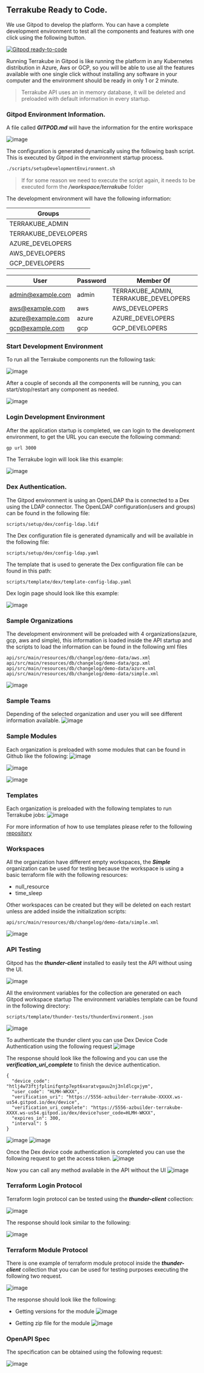 ## Terrakube Ready to Code.
We use Gitpod to develop the platform. You can have a complete development environment to test all the components and features with one click using the following button.

[![Gitpod ready-to-code](https://img.shields.io/badge/Gitpod-ready--to--code-blue?logo=gitpod&style=flat-square)](https://gitpod.io/#https://github.com/AzBuilder/terrakube)

Running Terrakube in Gitpod is like running the platform in any Kubernetes distribution in Azure, Aws or GCP, so you will be able to use all the features available with one single click without installing any software in your computer and the environment should be ready in only 1 or 2 minute.

> Terrakube API uses an in memory database, it will be deleted and preloaded with default information in every startup.

### Gitpod Environment Information.
A file called ***GITPOD.md*** will have the information for the entire workspace

![image](https://user-images.githubusercontent.com/4461895/181385377-c25610e5-f39b-48f4-aa5c-3bfafce54794.png)

The configuration is generated dynamically using the following bash script. This is executed by Gitpod in the environment startup process.

```bash
./scripts/setupDevelopmentEnvironment.sh
```
> If for some reason we need to execute the script again, it needs to be executed form the ***/workspace/terrakube*** folder

The development environment will have the following information:

| Groups               | 
|----------------------|
| TERRAKUBE_ADMIN      | 
| TERRAKUBE_DEVELOPERS | 
| AZURE_DEVELOPERS     | 
| AWS_DEVELOPERS       | 
| GCP_DEVELOPERS       | 

| User              |  Password | Member Of                             |
|-------------------|-----------|---------------------------------------|
| admin@example.com | admin     | TERRAKUBE_ADMIN, TERRAKUBE_DEVELOPERS |
| aws@example.com   | aws       | AWS_DEVELOPERS                        |
| azure@example.com | azure     | AZURE_DEVELOPERS                      |
| gcp@example.com   | gcp       | GCP_DEVELOPERS                        |

### Start Development Environment
To run all the Terrakube components run the following task:

![image](https://user-images.githubusercontent.com/4461895/181374024-a8f546ba-dbf7-4ac9-a74b-04ff8759f165.png)

After a couple of seconds all the components will be running, you can start/stop/restart any component as needed.

![image](https://user-images.githubusercontent.com/4461895/181374080-c7486a32-b4f2-41d3-9112-5861e3fdc8d9.png)

### Login Development Environment
After the application startup is completed, we can login to the development environment, to get the URL you can execute the following command:
```bash
gp url 3000
```
The Terrakube login will look like this example:

![image](https://user-images.githubusercontent.com/4461895/181138967-401c142a-9366-4d1b-8506-1c667f5ab543.png)

### Dex Authentication.
The Gitpod environment is using an OpenLDAP tha is connected to a Dex using the LDAP connector.
The OpenLDAP configuration(users and groups) can be found in the following file:
```
scripts/setup/dex/config-ldap.ldif
```
The Dex configuration file is generated dynamically and will be available in the following file:
```
scripts/setup/dex/config-ldap.yaml
```  
The template that is used to generate the Dex configuration file can be found in this path:
```
scripts/template/dex/template-config-ldap.yaml
```
Dex login page should look like this example:

![image](https://user-images.githubusercontent.com/4461895/181138996-f6ae507f-c3cf-460a-bc12-60ed6cb2e159.png)

### Sample Organizations
The development environment will be preloaded with 4 organizations(azure, gcp, aws and simple), this information is loaded inside the API startup and the scripts to load the information can be found in the following xml files
```
api/src/main/resources/db/changelog/demo-data/aws.xml
api/src/main/resources/db/changelog/demo-data/gcp.xml
api/src/main/resources/db/changelog/demo-data/azure.xml
api/src/main/resources/db/changelog/demo-data/simple.xml
```
![image](https://user-images.githubusercontent.com/4461895/181139038-ff3c449a-7c4a-4346-b1d1-08a150b99307.png)

### Sample Teams
Depending of the selected organization and user you will see different information available.
![image](https://user-images.githubusercontent.com/4461895/181139272-3d73ece3-718c-43ec-aaaf-8cff7ddef227.png)

### Sample Modules
Each organization is preloaded with some modules that can be found in Github like the following:
![image](https://user-images.githubusercontent.com/4461895/181139092-c82fb7b1-6423-4159-ba74-8d842468ab75.png)

![image](https://user-images.githubusercontent.com/4461895/181139125-8cbe1cc8-9149-4ab7-bd5f-a5430bafb792.png)

![image](https://user-images.githubusercontent.com/4461895/181139149-a052e4b0-ad63-49f9-bb52-8dfbb1c54915.png)

### Templates
Each organization is preloaded with the following templates to run Terrakube jobs:
![image](https://user-images.githubusercontent.com/4461895/181139239-ee39bb71-e52d-43ca-b791-075701d4d9eb.png)

For more information of how to use templates please refer to the following [repository](https://github.com/AzBuilder/terrakube-extensions)

### Workspaces
All the organization have different empty workspaces, the ***Simple*** organization can be used for testing because the workspace is using a basic terraform file with the following resources:
- null_resource
- time_sleep

Other workspaces can be created but they will be deleted on each restart unless are added inside the initialization scripts:
```
api/src/main/resources/db/changelog/demo-data/simple.xml
```
![image](https://user-images.githubusercontent.com/4461895/181139337-624bdfcc-684b-4531-9cac-6cc6455232de.png)

### API Testing
Gitpod has the ***thunder-client*** installed to easily test the API without using the UI.

![image](https://user-images.githubusercontent.com/4461895/181368786-86e18f0f-f04a-49cd-a7c3-345329f2550e.png)

All the environment variables for the collection are generated on each Gitpod workspace startup
The environment variables template can be found in the following directory:
```
scripts/template/thunder-tests/thunderEnvironment.json
```
![image](https://user-images.githubusercontent.com/4461895/181370059-449ea154-ebff-4da7-b498-46cee1437f42.png)

To authenticate the thunder client you can use Dex Device Code Authentication using the following request
![image](https://user-images.githubusercontent.com/4461895/181369061-41cf588c-c5de-41cf-8c81-2d09ae34d416.png)

The response should look like the following and you can use the ***verification_uri_complete*** to finish the device authentication.
```
{
  "device_code": "htlj4w73ftjfplinifqntp7ept6xaratvgauu2nj3nldlcgxjym",
  "user_code": "HLMH-WKXX",
  "verification_uri": "https://5556-azbuilder-terrakube-XXXXX.ws-us54.gitpod.io/dex/device",
  "verification_uri_complete": "https://5556-azbuilder-terrakube-XXXX.ws-us54.gitpod.io/dex/device?user_code=HLMH-WKXX",
  "expires_in": 300,
  "interval": 5
}
```
![image](https://user-images.githubusercontent.com/4461895/181369527-9fe35c68-9753-4c59-886a-871795549a56.png)
![image](https://user-images.githubusercontent.com/4461895/181369588-5a9d26f5-bcf8-439c-8aaa-03ab2eff5a1f.png)

Once the Dex device code authentication is completed you can use the following request to get the access token.
![image](https://user-images.githubusercontent.com/4461895/181369778-e183a4d6-2506-4960-8824-08b66b4ee1c5.png)

Now you can call any method available in the API without the UI
![image](https://user-images.githubusercontent.com/4461895/181369869-eddae1d5-0b13-4e6a-b484-3fcefc665d4d.png)

### Terraform Login Protocol
Terraform login protocol can be tested using the ***thunder-client*** collection:

![image](https://user-images.githubusercontent.com/4461895/181377967-b0178cf5-9378-4305-a6c8-d516c6882f12.png)

The response should look similar to the following:

![image](https://user-images.githubusercontent.com/4461895/181378021-61ec1041-842c-4b58-bcb3-14df2aeb3ad3.png)

### Terraform Module Protocol

There is one example of terraform module protocol inside the ***thunder-client*** collection that you can be used for testing purposes executing the following two request.

![image](https://user-images.githubusercontent.com/4461895/181378277-c58250be-1dec-4351-a91e-ae66e0417826.png)

The response should look like the following:

- Getting versions for the module
  ![image](https://user-images.githubusercontent.com/4461895/181378462-e2ddb743-5dfe-40f9-b780-db948635f237.png)

- Getting zip file for the module
  ![image](https://user-images.githubusercontent.com/4461895/181378504-39aa618f-2d5f-4873-a4c5-3c4e64795191.png)

### OpenAPI Spec
The specification can be obtained using the following request:

![image](https://user-images.githubusercontent.com/4461895/181378782-4cd46efc-a4ea-472f-9547-9e1d22cc91e5.png)
